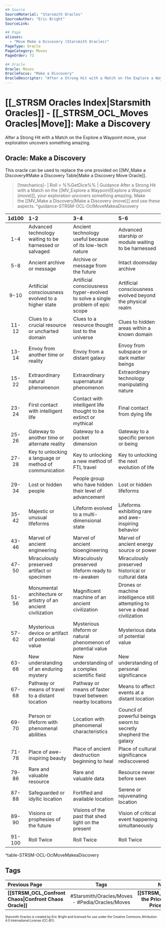 ```yaml
---
## Source
SourceMaterial: "Starsmith Oracles"
SourceAuthor: "Eric Bright"
SourceLink: 

## Page
aliases:
  - "Move Make a Discovery (Starsmith Oracles)"
PageType: Oracle
PageCategory: Moves
PageOrder: 73

## Oracle
Oracle: Moves
OracleFocus: "Make a Discovery"
OracleDescriptor: "After a Strong Hit with a Match on the Explore a Waypoint move, your exploration uncovers something amazing."
---
```

# [[_STRSM Oracles Index|Starsmith Oracles]] - [[_STRSM_OCL_Moves Oracles|Move]]: Make a Discovery
After a Strong Hit with a Match on the Explore a Waypoint move, your exploration uncovers something amazing.

## Oracle: Make a Discovery
This oracle can be used to replace the one provided on [[MV_Make a Discovery#Make a Discovery Table|Make a Discovery Move Oracle]].

> [!mechanics]- | Roll > %%GetDice%% | Guidance
> After a Strong Hit with a Match on the [[MV_Explore a Waypoint|Explore a Waypoint (move)]], your exploration uncovers something amazing. Make the [[MV_Make a Discovery|Make a Discovery (move)]] and use these aspects. ^guidance-STRSM-OCL-OclMoveMakeaDiscovery

| 1d100 | 1-2 | 3-4 | 5-6 |
| :---: | :--- | :--- | :--- |
| 1-4 | Advanced technology waiting to be harnessed or salvaged | Ancient technology useful because of its low-tech nature | Advanced starship or module waiting to be harnessed |
| 5-8 | Ancient archive or message | Archive or message from the future | Intact doomsday archive |
| 9-10 | Artificial consciousness evolved to a higher state | Artificial consciousness hyper-evolved to solve a single problem of epic scope | Artificial consciousness evolved beyond the physical realm |
| 11-12 | Clues to a crucial resource or uncharted domain | Clues to a resource thought lost to the universe | Clues to hidden areas within a known domain |
| 13-14 | Envoy from another time or reality | Envoy from a distant galaxy | Envoy from subspace or dark matter beings |
| 15-22 | Extraordinary natural phenomenon | Extraordinary supernatural phenomenon | Extraordinary technology manipulating nature |
| 23-24 | First contact with intelligent life | Contact with intelligent life thought to be extinct or mythical | Final contact from dying life |
| 25-26 | Gateway to another time or alternate reality | Gateway to a pocket dimension | Gateway to a specific person or being |
| 27-28 | Key to unlocking a language or method of communication | Key to unlocking a new method of FTL travel | Key to unlocking the next evolution of life |
| 29-34 | Lost or hidden people | People group who have hidden their level of advancement | Lost or hidden lifeforms |
| 35-42 | Majestic or unusual lifeforms | Lifeform evolved to a multi-dimensional state | Lifeforms exhibiting rare and awe-inspiring behavior |
| 43-46 | Marvel of ancient engineering | Marvel of ancient bioengineering | Marvel of ancient energy source or power |
| 47-50 | Miraculously preserved artifact or specimen | Miraculously preserved lifeform ready to re-awaken | Miraculously preserved historical or cultural data |
| 51-56 | Monumental architecture or artistry of an ancient civilization | Magnificent machine of an ancient civilization | Drones or machine intelligence still attempting to serve a dead civilization |
| 57-62 | Mysterious device or artifact of potential value | Mysterious lifeform or natural phenomenon of potential value | Mysterious data of potential value |
| 63-66 | New understanding of an enduring mystery | New understanding of a complex scientific field | New understanding of personal significance |
| 67-68 | Pathway or means of travel to a distant location | Pathway or means of faster travel between nearby locations | Means to affect events at a distant location |
| 69-70 | Person or lifeform with phenomenal abilities | Location with phenomenal characteristics | Council of powerful beings sworn to secretly shepherd the galaxy |
| 71-78 | Place of awe-inspiring beauty | Place of ancient destruction beginning to heal | Place of cultural significance rediscovered |
| 79-86 | Rare and valuable resource | Rare and valuable data | Resource never before seen |
| 87-88 | Safeguarded or idyllic location | Fortified and available location | Serene or rejuvenating location |
| 89-90 | Visions or prophesies of the future | Visions of the past that shed light on the present | Vision of critical event happening simultaneously |
| 91-100 | Roll Twice | Roll Twice | Roll Twice |
^table-STRSM-OCL-OclMoveMakeaDiscovery

## Tags
| Previous Page | Tags | Next Page | 
| :--- | :---: | ---: |
| **[[STRSM_OCL_Confront Chaos\|Confront Chaos Oracle]]** | #Starsmith/Oracles/Moves - #Pedia/Oracles/Moves | **[[STRSM_OCL_Pay the Price\|Pay the Price Oracle]]** |

<font size=-2>Starsmith Oracles is created by Eric Bright and licensed for use under the Creative Commons Attribution 4.0 International License (CC-BY).</font>